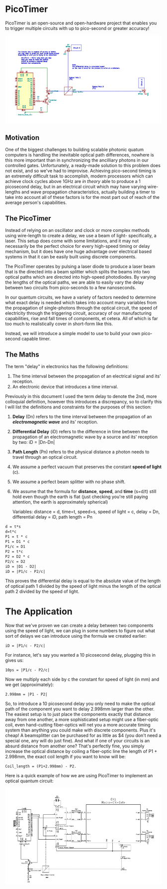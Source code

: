 # PicoTimer
PicoTimer is an open-source and open-hardware project that enables you to trigger multiple circuits with up to pico-second or greater accuracy!

![Example Circuit](https://github.com/Spooky-Manufacturing/PicoTimer/blob/master/img/picotimer.png)

## Motivation

One of the biggest challenges to building scalable photonic quatum computers is handling the inevitable optical path differences, nowhere is this more important than in synchronizing the ancilliary photons in our controlled gates. Unfortunately, a ready-made solution to this problem does not exist, and so we've had to improvise. Achieving pico-second timing is an extremely difficult task to accomplish, modern processors which can achieve clock cycles above 1GHz are *in theory* able to produce a 1 picosecond delay, but in an electrical circuit which may have varying wire-lengths and wave propagation characteristics, actually building a timer to take into account all of these factors is for the most part out of reach of the average person's capabilities.

## The PicoTimer

Instead of relying on an oscillator and clock or more complex methods using wire-length to create a delay, we use a beam of light- specifically, a laser. This setup does come with some limitations, and it may not necessarily be the perfect choice for every high-speed timing or delay mechanism, but it does have one huge advantage over electrical based systems in that it can be easily built using discrete components.

The PicoTimer operates by pulsing a laser diode to produce a laser beam that is the directed into a beam splitter which splits the beams into two optical paths which are directed into high-speed photodiodes. By varying the lengths of the optical paths, we are able to easily vary the delay between two circuits from pico-seconds to a few nanoseconds.

In our quantum circuits, we have a variety of factors needed to determine what exact delay is needed which takes into account many variables from the propagation of single-photons through the optical circuit, the speed of electricity through the triggering circuit, accuracy of our manufacturing capabilities, rise and fall times of components, et cetera. All of which is far too much to realistically cover in short-form like this.

Instead, we will introduce a simple model to use to build your own pico-second capable timer.

## The Maths 

The term "delay" in electronics has the following definitions:

1. The time interval between the propagation of an electrical signal and its' reception.
2. An electronic device that introduces a time interval.

Previously in this document I used the term delay to denote the 2nd, more colloquial definition, however this introduces a discrepancy, so to clarify this I will list the definitions and constraints for the purposes of this section:

1. **Delay** (Dn) refers to the time interval between the propagation of an ***electromagnetic wave*** and its' reception.

2. **Differential Delay** (iD) refers to the difference in time between the propagation of an electromagnetic wave by a source and its' reception by two: iD = |Dn-Dn|

3. **Path Length** (Pn) refers to the physical distance a photon needs to travel through an optical circuit.

4. We assume a perfect vacuum that preserves the constant **speed of light** (c).

5. We assume a perfect beam splitter with no phase shift.

6. We assume that the formula for **distance**, **speed**, and **time** (s=d/t) still hold even though the earth is flat (just checking you're still paying attention, the earth is approximately spherical)

   Variables: distance = d, time=t, speed=s, speed of light = c, delay = Dn, differential delay = iD, path length = Pn

````
d = t*s
d=t*c
P1 = t * c
P1 = D1 * c
P1/c = D1
P2 = t*c
P2 = D2 * c
P2/c = D2
iD = |D1 - D2|
iD = |P1/c - P2/c|
````


This proves the differential delay is equal to the absolute value of the length of optical path 1 divided by the speed of light minus the length of the optical path 2 divided by the speed of light.

# The Application



Now that we've proven we can create a delay between two components using the speed of light, we can plug in some numbers to figure out what sort of delays we can introduce using the formula we created earlier:

    iD = |P1/c - P2/c|

For instance, let's say you wanted a 10 picosecond delay, plugging this in gives us:

    10ps = |P1/c - P2/c|

Now we multiply each side by c the constant for speed of light (in mm) and we get (approximately):

    2.998mm = |P1 - P2|
    
So, to introduce a 10 picosecond delay you only need to make the optical path of the component you want to delay 2.998mm larger than the other. The easiest setup is to just place the components exactly that distance away from one another, a more sophisticated setup might use a fiber-optic coil, even hand-cutting fiber-optics will net you a more accurate timing system than anything you could make with discrete components. Plus it's cheap! A beamsplitter can be purchased for as little as $4 (you don't need a special one, any will do just fine). And what if one of your circuits is an absurd distance from another one? That's perfectly fine, you simply increase the optical distance by coiling a fiber-optic line the length of P1 + 2.998mm, the exact coil length if you want to know will be:

    Coil_length = (P1+2.998mm) - P2.

Here is a quick example of how we are using PicoTimer to implement an optical quantum circuit:

![Example Circuit](https://github.com/Spooky-Manufacturing/PicoTimer/blob/master/img/cx_prototype.png)
